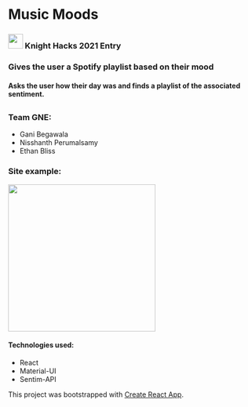 # Music Moods

### <img src="https://scontent.ftpa1-2.fna.fbcdn.net/v/t39.30808-6/241054929_4287940081292394_8746826857578880940_n.png?_nc_cat=106&ccb=1-5&_nc_sid=973b4a&_nc_ohc=wIfKxv2ivo0AX-8ea8R&_nc_ht=scontent.ftpa1-2.fna&oh=19baf6495df2832ede86bf0e09e72857&oe=6194E1C8" alt="" height="30px"> Knight Hacks 2021 Entry

### Gives the user a Spotify playlist based on their mood

#### Asks the user how their day was and finds a playlist of the associated sentiment.

##

### Team GNE:

- Gani Begawala
- Nisshanth Perumalsamy
- Ethan Bliss

### Site example:

<img src="https://cdn.discordapp.com/attachments/908819387723710544/909205340661370920/unknown.png" alt="" height="300px">

<br>

#### Technologies used:

- React
- Material-UI
- Sentim-API

This project was bootstrapped with [Create React App](https://github.com/facebook/create-react-app).
